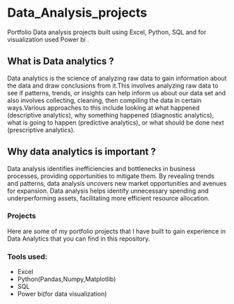 # Data_Analysis_projects
Portfolio Data analysis projects built  using  Excel, Python, SQL and for visualization used Power bi .

## What is Data analytics ?
Data analytics is the science of analyzing raw data to gain information about the data and draw conclusions from it.This involves analyzing raw data to see if patterns, trends, or insights can help inform us about our data set and also involves collecting, cleaning, then compiling the data in certain ways.Various approaches to this include looking at what happened (descriptive analytics), why something happened (diagnostic analytics), what is going to happen (predictive analytics), or what should be done next (prescriptive analytics).

## Why data analytics is important ?
Data analysis identifies inefficiencies and bottlenecks in business processes, providing opportunities to mitigate them. By revealing trends and patterns, data analysis uncovers new market opportunities and avenues for expansion. Data analysis helps identify unnecessary spending and underperforming assets, facilitating more efficient resource allocation.

### Projects
Here are some of my portfolio projects that I have built to gain experience in Data Analytics that you can find in this repository.

### Tools used:
- Excel
- Python(Pandas,Numpy,Matplotlib)
- SQL
- Power bi(for data visualization)
